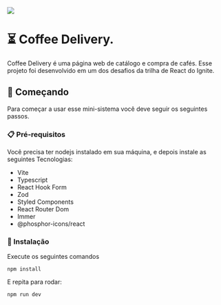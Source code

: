 <img src="https://i.imgur.com/0EZeD6m.png">



# ⏳ Coffee Delivery.
Coffee Delivery é uma página web de catálogo e compra de cafés. Esse projeto foi desenvolvido em um dos desafios da trilha de React do Ignite.



## 🚀 Começando

Para começar a usar esse mini-sistema você deve seguir os seguintes passos.  


### 📋 Pré-requisitos

Você precisa ter nodejs instalado em sua máquina, e depois instale as seguintes Tecnologias:

* Vite
* Typescript
* React Hook Form
* Zod
* Styled Components
* React Router Dom
* Immer
* @phosphor-icons/react




### 🔧 Instalação

Execute os seguintes comandos

```
npm install
```

E repita para rodar:

```
npm run dev
```